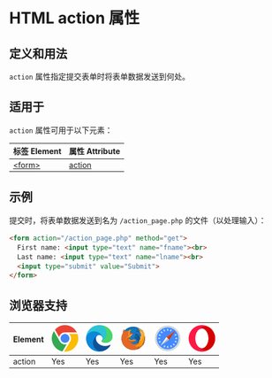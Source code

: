 HTML action 属性
===

## 定义和用法

`action` 属性指定提交表单时将表单数据发送到何处。

## 适用于

`action` 属性可用于以下元素：

| 标签 Element | 属性 Attribute |
| ----- | ----- |
| [\<form>](../tags/form.md) | [action](../tags/form_action.md) |

## 示例

提交时，将表单数据发送到名为 `/action_page.php` 的文件（以处理输入）：

```html idoc:preview:iframe
<form action="/action_page.php" method="get">
  First name: <input type="text" name="fname"><br>
  Last name: <input type="text" name="lname"><br>
  <input type="submit" value="Submit">
</form>
```

## 浏览器支持

| Element | ![chrome][1] | ![edge][2] | ![firefox][3] | ![safari][4] | ![opera][5] |
| ------- | --- | --- | --- | --- | --- |
| action    | Yes | Yes | Yes | Yes | Yes |

[1]: ../assets/chrome.svg
[2]: ../assets/edge.svg
[3]: ../assets/firefox.svg
[4]: ../assets/safari.svg
[5]: ../assets/opera.svg
